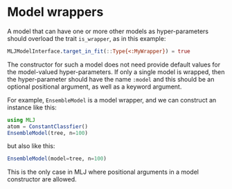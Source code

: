 # Model wrappers

A model that can have one or more other models as hyper-parameters should overload the trait `is_wrapper`, as in this example:

```julia
MLJModelInterface.target_in_fit(::Type{<:MyWrapper}) = true
```

The constructor for such a model does not need provide default values for the model-valued
hyper-parameters. If only a single model is wrapped, then the hyper-parameter should have
the name `:model` and this should be an optional positional argument, as well as a keyword
argument.

For example, `EnsembleModel` is a model wrapper, and we can construct an instance like this:

```julia
using MLJ
atom = ConstantClassfier()
EnsembleModel(tree, n=100)
```

but also like this:

```julia
EnsembleModel(model=tree, n=100)
```

This is the only case in MLJ where positional arguments in a model constructor are
allowed.
